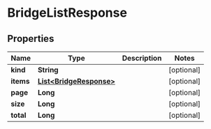 

# BridgeListResponse


## Properties

Name | Type | Description | Notes
------------ | ------------- | ------------- | -------------
**kind** | **String** |  |  [optional]
**items** | [**List&lt;BridgeResponse&gt;**](BridgeResponse.md) |  |  [optional]
**page** | **Long** |  |  [optional]
**size** | **Long** |  |  [optional]
**total** | **Long** |  |  [optional]



